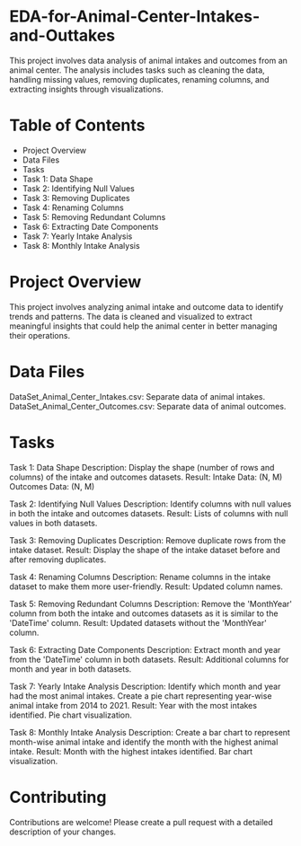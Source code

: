 # EDA-for-Animal-Center-Intakes-and-Outtakes
This project involves data analysis of animal intakes and outcomes from an animal center. The analysis includes tasks such as cleaning the data, handling missing values, removing duplicates, renaming columns, and extracting insights through visualizations.

# Table of Contents
- Project Overview
- Data Files
- Tasks
- Task 1: Data Shape
- Task 2: Identifying Null Values
- Task 3: Removing Duplicates
- Task 4: Renaming Columns
- Task 5: Removing Redundant Columns
- Task 6: Extracting Date Components
- Task 7: Yearly Intake Analysis
- Task 8: Monthly Intake Analysis

# Project Overview
This project involves analyzing animal intake and outcome data to identify trends and patterns. The data is cleaned and visualized to extract meaningful insights that could help the animal center in better managing their operations.

# Data Files
DataSet_Animal_Center_Intakes.csv: Separate data of animal intakes.
DataSet_Animal_Center_Outcomes.csv: Separate data of animal outcomes.

# Tasks
Task 1: Data Shape
Description: Display the shape (number of rows and columns) of the intake and outcomes datasets.
Result:
Intake Data: (N, M)
Outcomes Data: (N, M)

Task 2: Identifying Null Values
Description: Identify columns with null values in both the intake and outcomes datasets.
Result: Lists of columns with null values in both datasets.

Task 3: Removing Duplicates
Description: Remove duplicate rows from the intake dataset.
Result: Display the shape of the intake dataset before and after removing duplicates.

Task 4: Renaming Columns
Description: Rename columns in the intake dataset to make them more user-friendly.
Result: Updated column names.

Task 5: Removing Redundant Columns
Description: Remove the 'MonthYear' column from both the intake and outcomes datasets as it is similar to the 'DateTime' column.
Result: Updated datasets without the 'MonthYear' column.

Task 6: Extracting Date Components
Description: Extract month and year from the 'DateTime' column in both datasets.
Result: Additional columns for month and year in both datasets.

Task 7: Yearly Intake Analysis
Description: Identify which month and year had the most animal intakes. Create a pie chart representing year-wise animal intake from 2014 to 2021.
Result:
Year with the most intakes identified.
Pie chart visualization.

Task 8: Monthly Intake Analysis
Description: Create a bar chart to represent month-wise animal intake and identify the month with the highest animal intake.
Result:
Month with the highest intakes identified.
Bar chart visualization.

# Contributing
Contributions are welcome! Please create a pull request with a detailed description of your changes.
